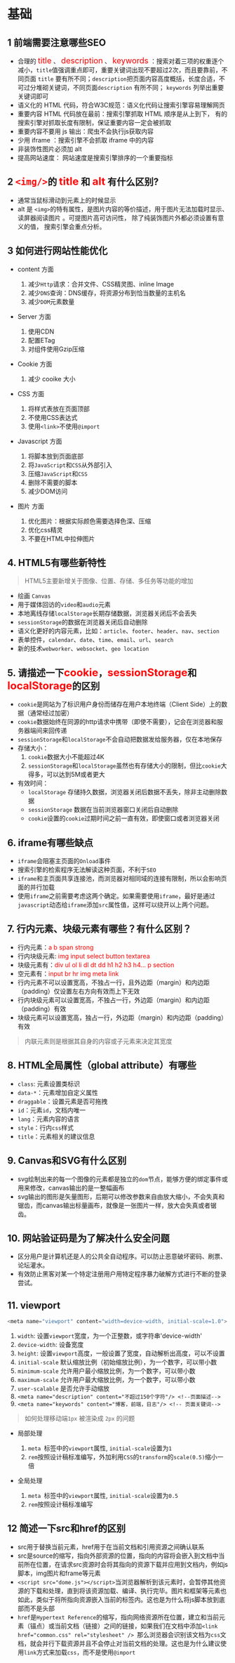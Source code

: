 # 基础

## 1 前端需要注意哪些SEO
- 合理的 <font color=red size=4>title</font> 、 <font color=red size=4>description</font> 、 <font color=red size=4>keywords</font> ：搜索对着三项的权重逐个减小，`title`值强调重点即可，重要关键词出现不要超过2次，而且要靠前，不同页面 `title` 要有所不同；`description`把页面内容高度概括，长度合适，不可过分堆砌关键词，不同页面`description` 有所不同； `keywords` 列举出重要关键词即可
- 语义化的 HTML 代码，符合W3C规范：语义化代码让搜索引擎容易理解网页
- 重要内容 HTML 代码放在最前：搜索引擎抓取 HTML 顺序是从上到下， 有的搜索引擎对抓取长度有限制，保证重要内容⼀定会被抓取
- 重要内容不要用 js 输出：爬虫不会执行js获取内容
- 少用 iframe ：搜索引擎不会抓取 iframe 中的内容
- ⾮装饰性图片必须加 alt
- 提高网站速度： 网站速度是搜索引擎排序的⼀个重要指标
## 2 <font color=red size=5>`<img/>`</font>的 <font color=red size=5>title</font> 和 <font color=red size=5>alt</font> 有什么区别?
- 通常当鼠标滑动到元素上的时候显示
- alt 是 `<img>`的特有属性，是图片内容的等价描述，用于图片⽆法加载时显示、读屏器阅读图片 。可提图片高可访问性， 除了纯装饰图片外都必须设置有意义的值， 搜索引擎会重点分析。
## 3 如何进行网站性能优化

- content 方面
  1. 减少`Http`请求：合并文件、CSS精灵图、inline Image
  2. 减少`DNS`查询：DNS缓存，将资源分布到恰当数量的主机名
  3. 减少`DOM`元素数量

- Server 方面
  1. 使用CDN
  2. 配置ETag
  3. 对组件使用Gzip压缩

- Cookie 方面
  1. 减少 cooike 大小

- CSS 方面
  1. 将样式表放在页面顶部
  2. 不使用CSS表达式
  3. 使用`<link>`不使用`@import`

- Javascript 方面
  1. 将脚本放到页面底部
  2. 将`JavaScript`和`CSS`从外部引入
  3. 压缩`JavaScript`和`CSS`
  4. 删除不需要的脚本
  5. 减少DOM访问

- 图片 方面
  1. 优化图片：根据实际颜色需要选择色深、压缩
  2. 优化css精灵
  3. 不要在HTML中拉伸图片

## 4. HTML5有哪些新特性
> HTML5主要新增关于图像、位置、存储、多任务等功能的增加
- 绘画 `Canvas`
- 用于媒体回访的`video`和`audio`元素
- 本地离线存储`localStorage`长期存储数据，浏览器关闭后不会丢失
- `sessionStorage`的数据在浏览器关闭后自动删除
- 语义化更好的内容元素，比如：`article`、`footer`、`header`、`nav`、`section`
- 表单控件，`calendar`、`date`、`time`、`email`、`url`、`search`
- 新的技术`webworker`、`websocket`、`geo location`


## 5. 请描述一下<font color=red size=5>cookie</font>，<font color=red size=5>sessionStorage</font>和<font color=red size=5>localStorage</font>的区别
- `cookie`是网站为了标识用户身份而储存在用户本地终端（Client Side）上的数据（通常经过加密）
- `cookie`数据始终在同源的http请求中携带（即使不需要），记会在浏览器和服务器端间来回传递
- `sessionStorage`和`localStorage`不会自动把数据发给服务器，仅在本地保存
- 存储大小：
  1. `cookie`数据大小不能超过4K
  2. `sessionStorage`和`localStorage`虽然也有存储大小的限制，但比`cookie`大得多，可以达到5M或者更大
- 有效时间：
  - `localStorage` 存储持久数据，浏览器关闭后数据不丢失，除非主动删除数据
  - `sessionStorage` 数据在当前浏览器窗口关闭后自动删除
  - `cookie`设置的`cookie`过期时间之前一直有效，即使窗口或者浏览器关闭 

## 6. iframe有哪些缺点
- `iframe`会阻塞主页面的`Onload`事件
- 搜索引擎的检索程序无法解读这种页面，不利于`SEO`
- `iframe`和主页面共享连接池，而浏览器对相同域的连接有限制，所以会影响页面的并行加载
- 使用`iframe`之前需要考虑这两个确定。如果需要使用`iframe`，最好是通过`javascript`动态给`iframe`添加`src`属性值，这样可以绕开以上两个问题。

## 7. 行内元素、块级元素有哪些？有什么区别？
- 行内元素：<font color=red>a b span strong</font>
- 行内块级元素: <font color=red>img input select button textarea</font>
- 块级元素有：<font color=red>div ul ol li dl dt dd h1 h2 h3 h4... p section</font>
- 空元素有：<font color=red>input br hr img meta link</font>
- 行内元素不可以设置宽高，不独占一行，且外边距（margin）和内边距（padding）仅设置左右方向有效而上下无效
- 行内块级元素可以设置宽高，不独占一行，外边距（margin）和内边距（padding）有效
- 块级元素可以设置宽高，独占一行，外边距（margin）和内边距（padding）有效

> 内联元素则是根据其自身的内容或子元素来决定其宽度

## 8. HTML全局属性（global attribute）有哪些
- `class`: 元素设置类标识
- `data-*`：元素增加自定义属性
- `draggable`：设置元素是否可拖拽
- `id`：元素`id`，文档内唯一
- `lang`：元素内容的语言
- `style`：行内`css`样式
- `title`：元素相关的建议信息

## 9. Canvas和SVG有什么区别
- svg绘制出来的每一个图像的元素都是独立的`dom`节点，能够方便的绑定事件或用来修改，canvas输出的是一整幅画布
- svg输出的图形是矢量图形，后期可以修改参数来自由放大缩小，不会失真和锯齿，而canvas输出标量画布，就像是一张图片一样，放大会失真或者锯齿。

## 10. 网站验证码是为了解决什么安全问题
- 区分用户是计算机还是人的公共全自动程序。可以防止恶意破坏密码、刷票、论坛灌水。
- 有效防止黑客对某一个特定注册用户用特定程序暴力破解方式进行不断的登录尝试。


## 11. viewport
```js
<meta name="viewport" content="width=device-width, initial-scale=1.0">
```
1. `width`: 设置`viewport`宽度，为一个正整数，或字符串'device-width'
2. `device-width`: 设备宽度
3. `height`: 设置`viewport`高度，一般设置了宽度，自动解析出高度，可以不设置
4. `initial-scale` 默认缩放比例（初始缩放比例），为一个数字，可以带小数
5. `minimum-scale` 允许用户最小缩放比例，为一个数字，可以带小数
6. `maximum-scale` 允许用户最大缩放比例，为一个数字，可以带小数
7. `user-scalable` 是否允许手动缩放
8. `<meta name="description" content="不超过150个字符"/> <!--页面描述-->`
9. `<meta name="keywords" content="博客，前端，日志"/> <!-- 页面关键词-->`

> 如何处理移动端`1px` 被渲染成 `2px` 的问题
- 局部处理
  1. `meta `标签中的`viewport`属性, `initial-scale`设置为`1` 
  2. `rem`按照设计稿标准编写，外加利用`CSS`的`transform`的`scale(0.5)`缩小一倍

- 全局处理
  1. `meta `标签中的`viewport`属性, `initial-scale`设置为`0.5` 
  2. `rem`按照设计稿标准编写

## 12 简述一下src和href的区别
- src用于替换当前元素，href用于在当前文档和引用资源之间确认联系
- src是source的缩写，指向外部资源的位置，指向的内容将会嵌入到文档中当前所在位置，在请求src资源时会将其指向的资源下载并应用到文档内，例如js脚本，img图片和frame等元素
- `<script src="dome.js"></script>`当浏览器解析到该元素时，会暂停其他资源的下载和处理，直到将该资源加载、编译、执行完毕。图片和框架等元素也如此，类似于将所指向资源嵌入当前的标签内。这也是为什么将js脚本放到底部而不是头部
- `href`是`Hypertext Reference`的缩写，指向网络资源所在位置，建立和当前元素（锚点）或当前文档（链接）之间的链接，如果我们在文档中添加`<link href="common.css" rel="stylesheet" /> `那么浏览器会识别该文档为`css`文档，就会并行下载资源并且不会停止对当前文档的处理。这也是为什么建议使用`link`方式来加载`css`，而不是使用`@import`